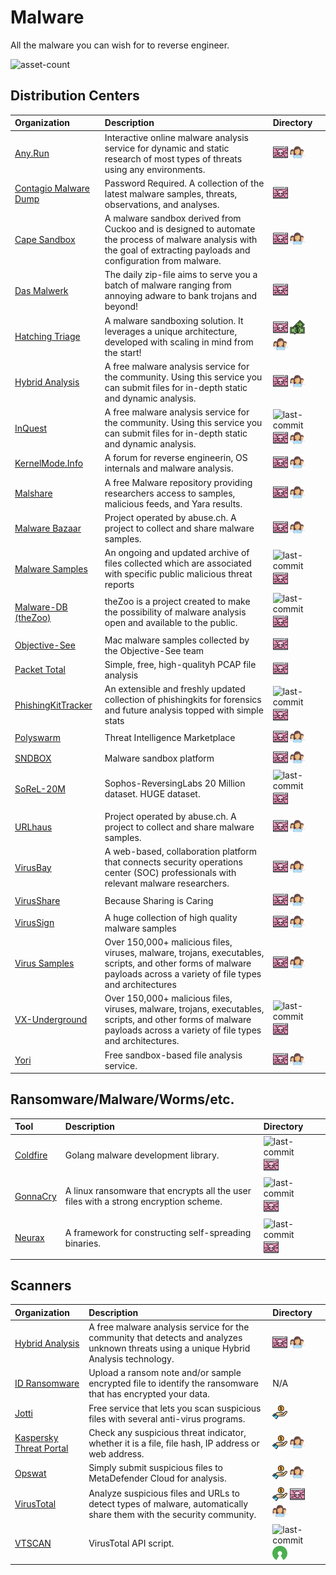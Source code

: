 # Malware

All the malware you can wish for to reverse engineer.

![asset-count](https://img.shields.io/badge/Tools%20%26%20Resources%20Available-32-3c85d4?style=for-the-badge)




## Distribution Centers

| Organization | Description | Directory |
| :--- | :--- | :--- |
| [Any.Run](https://app.any.run/submissions/) | Interactive online malware analysis service for dynamic and static research of most types of threats using any environments. | ![malware](../icons/malware.png) ![register-profile](../icons/register-profile.png) |
| [Contagio Malware Dump](https://contagiodump.blogspot.com/) | Password Required. A collection of the latest malware samples, threats, observations, and analyses. | ![malware](../icons/malware.png) |
| [Cape Sandbox](https://capesandbox.com/) | A malware sandbox derived from Cuckoo and is designed to automate the process of malware analysis with the goal of extracting payloads and configuration from malware. | ![malware](../icons/malware.png) ![register-profile](../icons/register-profile.png) |
| [Das Malwerk](https://www.dasmalwerk.eu/) | The daily zip-file aims to serve you a batch of malware ranging from annoying adware to bank trojans and beyond! | ![malware](../icons/malware.png) |
| [Hatching Triage](https://tria.ge/) | A malware sandboxing solution. It leverages a unique architecture, developed with scaling in mind from the start! | ![malware](../icons/malware.png) ![paid-product](../icons/paid-product.png) ![register-profile](../icons/register-profile.png) |
| [Hybrid Analysis](https://www.hybrid-analysis.com/) | A free malware analysis service for the community. Using this service you can submit files for in-depth static and dynamic analysis. | ![malware](../icons/malware.png) ![register-profile](../icons/register-profile.png) |
| [InQuest](https://github.com/InQuest/malware-samples) | A free malware analysis service for the community. Using this service you can submit files for in-depth static and dynamic analysis. | ![last-commit](https://img.shields.io/github/last-commit/InQuest/malware-samples?color=3c85d4&style=flat-square) ![malware](../icons/malware.png) ![register-profile](../icons/register-profile.png) |
| [KernelMode.Info](https://www.kernelmode.info/forum/) | A forum for reverse engineerin, OS internals and malware analysis. | ![malware](../icons/malware.png) ![register-profile](../icons/register-profile.png) |
| [Malshare](https://www.malshare.com/) | A free Malware repository providing researchers access to samples, malicious feeds, and Yara results. | ![malware](../icons/malware.png) ![register-profile](../icons/register-profile.png) |
| [Malware Bazaar](https://bazaar.abuse.ch/browse/) | Project operated by abuse.ch. A project to collect and share malware samples. | ![malware](../icons/malware.png) ![register-profile](../icons/register-profile.png) |
| [Malware Samples](https://github.com/MalwareSamples/Malware-Feed/) | An ongoing and updated archive of files collected which are associated with specific public malicious threat reports | ![last-commit](https://img.shields.io/github/last-commit/MalwareSamples/Malware-Feed?color=3c85d4&style=flat-square) ![malware](../icons/malware.png) |
| [Malware-DB \(theZoo\)](https://github.com/ytisf/theZoo) | theZoo is a project created to make the possibility of malware analysis open and available to the public. | ![last-commit](https://img.shields.io/github/last-commit/ytisf/theZoo?color=3c85d4&style=flat-square) ![malware](../icons/malware.png) |
| [Objective-See](https://objective-see.com/malware.html) | Mac malware samples collected by the Objective-See team | ![malware](../icons/malware.png) |
| [Packet Total](https://packettotal.com/malware-archive.html) | Simple, free, high-qualityh PCAP file analysis | ![malware](../icons/malware.png) |
| [PhishingKitTracker](https://github.com/marcoramilli/PhishingKitTracker) | An extensible and freshly updated collection of phishingkits for forensics and future analysis topped with simple stats | ![last-commit](https://img.shields.io/github/last-commit/marcoramilli/PhishingKitTracker?color=3c85d4&style=flat-square) ![malware](../icons/malware.png) |
| [Polyswarm](https://polyswarm.network/) | Threat Intelligence Marketplace | ![malware](../icons/malware.png) ![register-profile](../icons/register-profile.png) |
| [SNDBOX](https://app.sndbox.com/) | Malware sandbox platform | ![malware](../icons/malware.png) ![register-profile](../icons/register-profile.png) |
| [SoReL-20M](https://github.com/sophos-ai/SOREL-20M) | Sophos-ReversingLabs 20 Million dataset. HUGE dataset. | ![last-commit](https://img.shields.io/github/last-commit/sophos-ai/SOREL-20M?color=3c85d4&style=flat-square) ![malware](../icons/malware.png) |
| [URLhaus](https://urlhaus.abuse.ch/browse/) | Project operated by abuse.ch. A project to collect and share malware samples. | ![malware](../icons/malware.png) ![register-profile](../icons/register-profile.png) |
| [VirusBay](https://beta.virusbay.io) | A web-based, collaboration platform that connects security operations center \(SOC\) professionals with relevant malware researchers. | ![malware](../icons/malware.png) ![register-profile](../icons/register-profile.png) |
| [VirusShare](https://virusshare.com/) | Because Sharing is Caring | ![malware](../icons/malware.png) ![register-profile](../icons/register-profile.png) |
| [VirusSign](https://virussign.com/) | A huge collection of high quality malware samples | ![malware](../icons/malware.png) ![register-profile](../icons/register-profile.png) |
| [Virus Samples](https://www.virussamples.com/) | Over 150,000+ malicious files, viruses, malware, trojans, executables, scripts, and other forms of malware payloads across a variety of file types and architectures | ![malware](../icons/malware.png) ![register-profile](../icons/register-profile.png) |
| [VX-Underground](hhttps://github.com/vxunderground/MalwareSourceCode) | Over 150,000+ malicious files, viruses, malware, trojans, executables, scripts, and other forms of malware payloads across a variety of file types and architectures. | ![last-commit](https://img.shields.io/github/last-commit/vxunderground/MalwareSourceCode?color=3c85d4&style=flat-square) ![malware](../icons/malware.png) |
| [Yori](https://yomi.yoroi.company/upload) | Free sandbox-based file analysis service. | ![malware](../icons/malware.png) ![register-profile](../icons/register-profile.png) |

## Ransomware/Malware/Worms/etc.

| Tool | Description | Directory |
| :--- | :--- | :--- |
| [Coldfire](https://github.com/redcode-labs/Coldfire) | Golang malware development library. | ![last-commit](https://img.shields.io/github/last-commit/redcode-labs/Coldfire?color=3c85d4&style=flat-square) ![malware](../icons/malware.png) |
| [GonnaCry](https://github.com/tarcisio-marinho/GonnaCry) | A linux ransomware that encrypts all the user files with a strong encryption scheme. | ![last-commit](https://img.shields.io/github/last-commit/tarcisio-marinho/GonnaCry?color=3c85d4&style=flat-square) ![malware](../icons/malware.png) |
| [Neurax](https://github.com/redcode-labs/Neurax) | A framework for constructing self-spreading binaries. | ![last-commit](https://img.shields.io/github/last-commit/redcode-labs/Neurax?color=3c85d4&style=flat-square) ![malware](../icons/malware.png) |

## Scanners

| Organization | Description | Directory |
| :--- | :--- | :--- |
| [Hybrid Analysis](https://www.hybrid-analysis.com/) | A free malware analysis service for the community that detects and analyzes unknown threats using a unique Hybrid Analysis technology. | ![malware](../icons/malware.png) ![register-profile](../icons/register-profile.png) |
| [ID Ransomware](https://id-ransomware.malwarehunterteam.com/index.php) | Upload a ransom note and/or sample encrypted file to identify the ransomware that has encrypted your data. | N/A |
| [Jotti](https://virusscan.jotti.org/) | Free service that lets you scan suspicious files with several anti-virus programs. | ![freemium-service](../icons/freemium-service.png) |
| [Kaspersky Threat Portal](https://opentip.kaspersky.com/) | Сheck any suspicious threat indicator, whether it is a file, file hash, IP address or web address. | ![freemium-service](../icons/freemium-service.png) ![register-profile](../icons/register-profile.png) |
| [Opswat](https://metadefender.opswat.com/) | Simply submit suspicious files to MetaDefender Cloud for analysis. | ![freemium-service](../icons/freemium-service.png) ![register-profile](../icons/register-profile.png) |
| [VirusTotal](https://www.virustotal.com/gui/) | Analyze suspicious files and URLs to detect types of malware, automatically share them with the security community. | ![freemium-service](../icons/freemium-service.png) ![malware](../icons/malware.png) ![register-profile](../icons/register-profile.png) |
| [VTSCAN](https://github.com/redcode-labs/VTSCAN) | VirusTotal API script. | ![last-commit](https://img.shields.io/github/last-commit/redcode-labs/VTSCAN?color=3c85d4&style=flat-square) ![opensource](../icons/opensource.png) |


